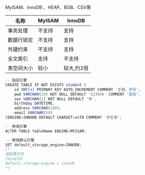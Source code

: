 MyISAM、InnoDB 、HEAP、BOB、CSV等

| 名称 | MyISAM | InnoDB |
| - | - | - |
| 事务处理 | 不支持 | 支持 |
| 数据行锁定 | 不支持 | 支持 |
| 外键约束 | 不支持 | 支持 |
| 全文索引 | 支持 | 不支持 |
| 表空间大小 | 较小 | 较大,约2倍 |




```javascript
-- 指定引擎
CREATE TABLE IF NOT EXISTS student (
	id INT(4) PRIMARY KEY AUTO_INCREMENT COMMENT '主键，学号',
	pwd VARCHAR(20) NOT NULL DEFAULT '123456' COMMENT '密码',
	sex VARCHAR(2) NOT NULL DEFAULT '男',
	birthday DATETIME,
	address VARCHAR(100),
	email VARCHAR(50)
)ENGINE=INNODB DEFAULT CHARSET=utf8 COMMENT '学生表';

-- 修改引擎
ALTER TABLE tableName ENGINE=MYISAM;

-- 修改默认引擎
SET default_storage_engine=INNODB;
/*
或配置文件
[mysqld]
default-storage-engine = innodb
*/
```

